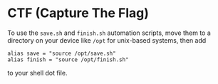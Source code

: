 # CTF (Capture The Flag)

To use the `save.sh` and `finish.sh` automation scripts, move them to a directory on your device like `/opt` for unix-based systems, then add

```
alias save = "source /opt/save.sh"
alias finish = "source /opt/finish.sh"
```

to your shell dot file.
